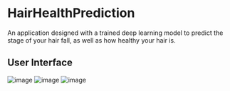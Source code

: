 # HairHealthPrediction
An application designed with a trained deep learning model to predict the stage of your hair fall, as well as how healthy your hair is.

## User Interface

![image](https://github.com/th1ru1038/HairHealthPrediction/assets/138985412/9f242aa9-a9bf-49f7-a6a9-ca589e7acd33)
![image](https://github.com/th1ru1038/HairHealthPrediction/assets/138985412/d2b4c9ed-69f1-46ed-91d3-af4481b1d1d3)
![image](https://github.com/th1ru1038/HairHealthPrediction/assets/138985412/668c387e-6bfd-4a9d-b5e1-cb074f131506)
